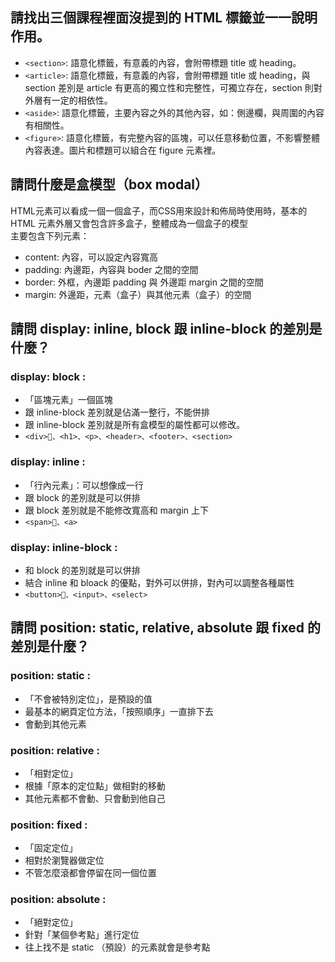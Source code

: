 ## 請找出三個課程裡面沒提到的 HTML 標籤並一一說明作用。  
* `<section>`: 語意化標籤，有意義的內容，會附帶標題 title 或 heading。  
* `<article>`: 語意化標籤，有意義的內容，會附帶標題 title 或 heading，與section 差別是 article 有更高的獨立性和完整性，可獨立存在，section 則對外層有一定的相依性。  
* `<aside>`: 語意化標籤，主要內容之外的其他內容，如：側邊欄，與周圍的內容有相關性。  
* `<figure>`: 語意化標籤，有完整內容的區塊，可以任意移動位置，不影響整體內容表達。圖片和標題可以組合在 figure 元素裡。  

## 請問什麼是盒模型（box modal）  
HTML元素可以看成一個一個盒子，而CSS用來設計和佈局時使用時，基本的 HTML 元素外層又會包含許多盒子，整體成為一個盒子的模型      
主要包含下列元素：      
* content: 內容，可以設定內容寬高      
* padding: 內邊距，內容與 boder 之間的空間      
* border: 外框，內邊距 padding 與 外邊距 margin 之間的空間     
* margin: 外邊距，元素（盒子）與其他元素（盒子）的空間    

## 請問 display: inline, block 跟 inline-block 的差別是什麼？  
### display: block :   
* 「區塊元素」一個區塊  
* 跟 inline-block 差別就是佔滿一整行，不能併排  
* 跟 inline-block 差別就是所有盒模型的屬性都可以修改。  
* `<div>、<h1>、<p>、<header>、<footer>、<section>`  
### display: inline :   
* 「行內元素」：可以想像成一行  
* 跟 block 的差別就是可以併排  
* 跟 block 差別就是不能修改寬高和 margin 上下  
* `<span>、<a>`  
### display: inline-block :   
* 和 block 的差別就是可以併排  
* 結合 inline 和 bloack 的優點，對外可以併排，對內可以調整各種屬性  
* `<button>、<input>、<select>`  

## 請問 position: static, relative, absolute 跟 fixed 的差別是什麼？  
### position: static :  
* 「不會被特別定位」，是預設的值  
*  最基本的網頁定位方法，「按照順序」一直排下去   
*  會動到其他元素  
### position: relative :   
* 「相對定位」  
*  根據「原本的定位點」做相對的移動   
*  其他元素都不會動、只會動到他自己
### position: fixed :   
*  「固定定位」   
*  相對於瀏覽器做定位  
*  不管怎麼滾都會停留在同一個位置  
### position: absolute :   
*  「絕對定位」  
*  針對「某個參考點」進行定位
*  往上找不是 static （預設）的元素就會是參考點

  
